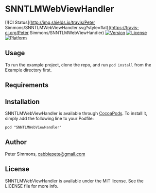 # SNNTLMWebViewHandler

[![CI Status](http://img.shields.io/travis/Peter Simmons/SNNTLMWebViewHandler.svg?style=flat)](https://travis-ci.org/Peter Simmons/SNNTLMWebViewHandler)
[![Version](https://img.shields.io/cocoapods/v/SNNTLMWebViewHandler.svg?style=flat)](http://cocoadocs.org/docsets/SNNTLMWebViewHandler)
[![License](https://img.shields.io/cocoapods/l/SNNTLMWebViewHandler.svg?style=flat)](http://cocoadocs.org/docsets/SNNTLMWebViewHandler)
[![Platform](https://img.shields.io/cocoapods/p/SNNTLMWebViewHandler.svg?style=flat)](http://cocoadocs.org/docsets/SNNTLMWebViewHandler)

## Usage

To run the example project, clone the repo, and run `pod install` from the Example directory first.

## Requirements

## Installation

SNNTLMWebViewHandler is available through [CocoaPods](http://cocoapods.org). To install
it, simply add the following line to your Podfile:

    pod "SNNTLMWebViewHandler"

## Author

Peter Simmons, cabbiepete@gmail.com

## License

SNNTLMWebViewHandler is available under the MIT license. See the LICENSE file for more info.

